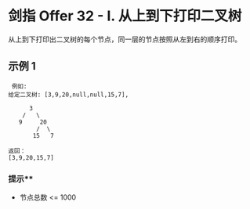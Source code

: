 # 剑指 Offer 32 - I. 从上到下打印二叉树

从上到下打印出二叉树的每个节点，同一层的节点按照从左到右的顺序打印。

## 示例 1

```
 例如:
给定二叉树: [3,9,20,null,null,15,7],

      3
    /   \
   9     20
        /  \
       15   7

返回：
[3,9,20,15,7]
```

### 提示**

- 节点总数 <= 1000
